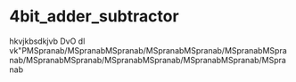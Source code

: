 # 4bit_adder_subtractor
hkvjkbsdkjvb
DvO
dl
vk"PMSpranab/MSpranabMSpranab/MSpranabMSpranab/MSpranabMSpranab/MSpranabMSpranab/MSpranabMSpranab/MSpranabMSpranab/MSpranab
